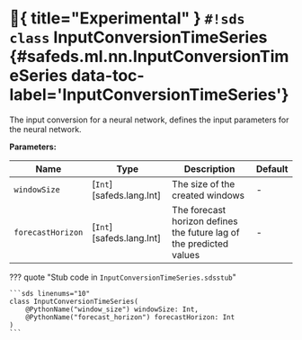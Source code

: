 # :test_tube:{ title="Experimental" } `#!sds class` InputConversionTimeSeries {#safeds.ml.nn.InputConversionTimeSeries data-toc-label='InputConversionTimeSeries'}

The input conversion for a neural network, defines the input parameters for the neural network.

**Parameters:**

| Name | Type | Description | Default |
|------|------|-------------|---------|
| `windowSize` | [`Int`][safeds.lang.Int] | The size of the created windows | - |
| `forecastHorizon` | [`Int`][safeds.lang.Int] | The forecast horizon defines the future lag of the predicted values | - |

??? quote "Stub code in `InputConversionTimeSeries.sdsstub`"

    ```sds linenums="10"
    class InputConversionTimeSeries(
        @PythonName("window_size") windowSize: Int,
        @PythonName("forecast_horizon") forecastHorizon: Int
    )
    ```
